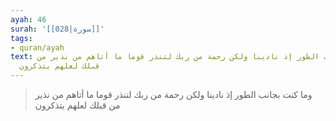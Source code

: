 ```yaml
---
ayah: 46
surah: '[[028|سورة]]'
tags:
- quran/ayah
text: وما كنت بجانب الطور إذ نادينا ولكن رحمة من ربك لتنذر قوما ما أتاهم من نذير من
  قبلك لعلهم يتذكرون
---
```

> وما كنت بجانب الطور إذ نادينا ولكن رحمة من ربك لتنذر قوما ما أتاهم من نذير من قبلك لعلهم يتذكرون
